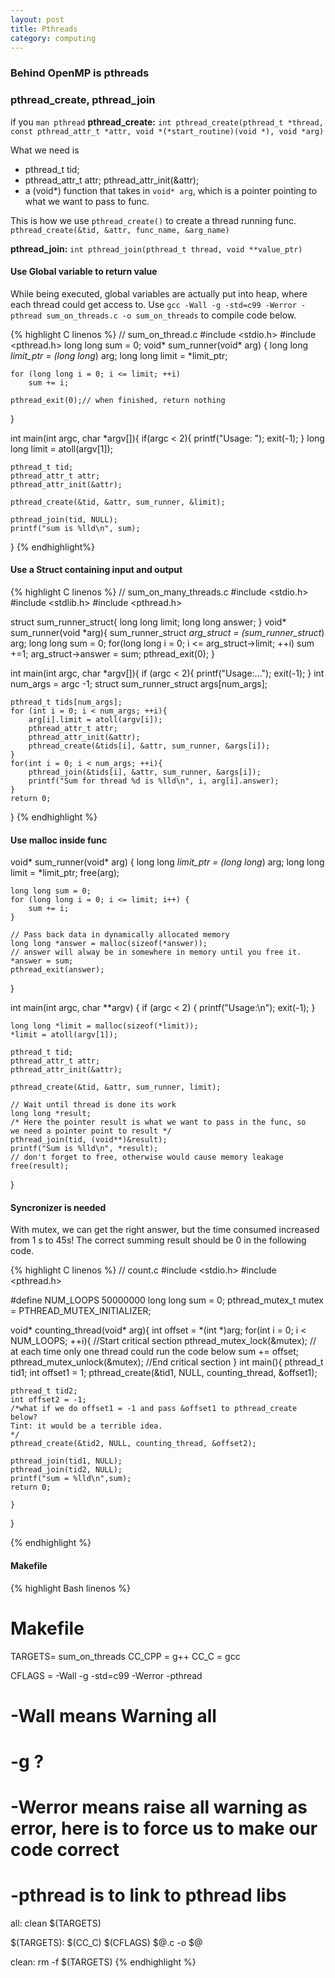 ```yaml
--- 
layout: post
title: Pthreads
category: computing
---
```


### Behind OpenMP is pthreads

### pthread_create, pthread_join
if you `man pthread`
**pthread_create:** `int pthread_create(pthread_t *thread, const pthread_attr_t *attr, void *(*start_routine)(void *), void *arg)`

What we need is 
- pthread_t tid;
- pthread_attr_t attr; pthread_attr_init(&attr);
- a (void*) function that takes in `void* arg`, which is a pointer pointing to what we want to pass to func.

This is how we use `pthread_create()` to create a thread running func.
`pthread_create(&tid, &attr, func_name, &arg_name)`

**pthread_join:**
`int pthread_join(pthread_t thread, void **value_ptr)`

#### Use Global variable to return value
While being executed, global variables are actually put into heap, where each thread could get access to.
Use `gcc -Wall -g -std=c99 -Werror -pthread sum_on_threads.c -o sum_on_threads`
to compile code below.

{% highlight C linenos %}
// sum_on_thread.c
#include <stdio.h>
#include <pthread.h>
long long sum = 0;
void* sum_runner(void* arg)
{
    long long *limit_ptr = (long long*) arg;
    long long limit = *limit_ptr;

    for (long long i = 0; i <= limit; ++i) 
        sum += i;

    pthread_exit(0);// when finished, return nothing
}

int main(int argc, char *argv[]){
    if(argc < 2){
        printf("Usage: <num>");
        exit(-1);
    }
    long long limit = atoll(argv[1]);

    pthread_t tid;
    pthread_attr_t attr;
    pthread_attr_init(&attr);

    pthread_create(&tid, &attr, sum_runner, &limit);

    pthread_join(tid, NULL);
    printf("sum is %lld\n", sum);
}
{% endhighlight%}

#### Use a Struct containing input and output
{% highlight C linenos %}
// sum_on_many_threads.c
#include <stdio.h>
#include <stdlib.h>
#include <pthread.h>

struct sum_runner_struct{
    long long limit;
    long long answer;
}
void* sum_runner(void *arg){
    sum_runner_struct *arg_struct = (sum_runner_struct*) arg;
    long long sum = 0;
    for(long long i = 0; i <= arg_struct->limit; ++i)
        sum +=1;
    arg_struct->answer = sum;
    pthread_exit(0);
}


int main(int argc, char *argv[]){
    if (argc < 2){
    printf("Usage:<num1><num2>...");
    exit(-1);
    }
    int num_args = argc -1;
    struct sum_runner_struct args[num_args];

    pthread_t tids[num_args];
    for (int i = 0; i < num_args; ++i){
        arg[i].limit = atoll(argv[i]);
        pthread_attr_t attr;
        pthread_attr_init(&attr);
        pthread_create(&tids[i], &attr, sum_runner, &args[i]);
    }
    for(int i = 0; i < num_args; ++i){
        pthread_join(&tids[i], &attr, sum_runner, &args[i]);
        printf("Sum for thread %d is %lld\n", i, arg[i].answer);
    }
    return 0;
}
{% endhighlight %}


#### Use malloc inside func

void* sum_runner(void* arg)
{
    long long *limit_ptr = (long long*) arg;
    long long limit = *limit_ptr;
    free(arg);

    long long sum = 0;
    for (long long i = 0; i <= limit; i++) {
        sum += i;
    }

    // Pass back data in dynamically allocated memory
    long long *answer = malloc(sizeof(*answer));
    // answer will alway be in somewhere in memory until you free it.
    *answer = sum;
    pthread_exit(answer);
}

int main(int argc, char **argv)
{
    if (argc < 2) {
        printf("Usage:<num>\n");
        exit(-1);
    }

    long long *limit = malloc(sizeof(*limit));
    *limit = atoll(argv[1]);

    pthread_t tid;
    pthread_attr_t attr;
    pthread_attr_init(&attr);

    pthread_create(&tid, &attr, sum_runner, limit);

    // Wait until thread is done its work
    long long *result;
    /* Here the pointer result is what we want to pass in the func, so
    we need a pointer point to result */
    pthread_join(tid, (void**)&result);
    printf("Sum is %lld\n", *result);
    // don't forget to free, otherwise would cause memory leakage
    free(result);
}

#### Syncronizer is needed
With mutex, we can get the right answer, but the time consumed increased from 1 s to 45s!
The correct summing result should be 0 in the following code.

{% highlight C linenos %}
// count.c
#include <stdio.h>
#include <pthread.h>

#define NUM_LOOPS 50000000
long long sum = 0;
pthread_mutex_t mutex = PTHREAD_MUTEX_INITIALIZER;

void* counting_thread(void* arg){
    int offset = *(int *)arg;
    for(int i = 0; i < NUM_LOOPS; ++i){
    //Start critical section
    pthread_mutex_lock(&mutex);
    // at each time only one thread could run the code below
    sum += offset;
    pthread_mutex_unlock(&mutex);
    //End critical section
    }
int main(){
    pthread_t tid1;
    int offset1 = 1;
    pthread_create(&tid1, NULL, counting_thread, &offset1);

    pthread_t tid2;
    int offset2 = -1;
    /*what if we do offset1 = -1 and pass &offset1 to pthread_create below?
    Tint: it would be a terrible idea.
    */
    pthread_create(&tid2, NULL, counting_thread, &offset2);

    pthread_join(tid1, NULL);
    pthread_join(tid2, NULL);
    printf("sum = %lld\n",sum);
    return 0;

    }
}

{% endhighlight %}

#### Makefile

{% highlight Bash linenos %}
# Makefile
TARGETS= sum_on_threads
CC_CPP = g++
CC_C = gcc

CFLAGS = -Wall -g -std=c99 -Werror -pthread
# -Wall means Warning all
# -g ?
# -Werror means raise all warning as error, here is to force us to make our code correct
# -pthread is to link to pthread libs
all: clean $(TARGETS)

$(TARGETS):
    $(CC_C) $(CFLAGS) $@.c -o $@ 

clean:
    rm -f $(TARGETS)
{% endhighlight %}